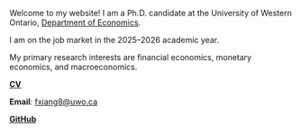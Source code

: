 Welcome to my website! I am a Ph.D. candidate at the University of Western Ontario, [Department of Economics](https://economics.uwo.ca/). 

I am on the job market in the 2025–2026 academic year.

My primary research interests are financial economics, monetary economics, and macroeconomics.


__[CV](/pdf/cv_xiang_sep2025.pdf)__ 

__Email__: [fxiang8@uwo.ca](mailto:fxiang8@uwo.ca)

<!-- __[Google Scholar](https://scholar.google.com/citations?user=bpN8RCUAAAAJ)__\ -->
__[GitHub](https://github.com/fxiangecon)__ 
